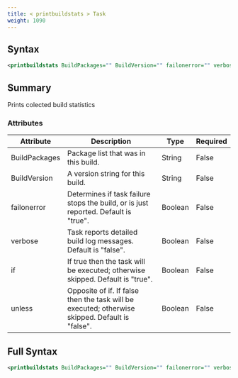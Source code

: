 ```yaml
---
title: < printbuildstats > Task
weight: 1090
---
```

## Syntax
```xml
<printbuildstats BuildPackages="" BuildVersion="" failonerror="" verbose="" if="" unless="" />
```
## Summary ##
Prints colected build statistics


### Attributes
| Attribute | Description | Type | Required |
| --------- | ----------- | ---- | -------- |
| BuildPackages | Package list that was in this build. | String | False |
| BuildVersion | A version string for this build. | String | False |
| failonerror | Determines if task failure stops the build, or is just reported. Default is &quot;true&quot;. | Boolean | False |
| verbose | Task reports detailed build log messages.  Default is &quot;false&quot;. | Boolean | False |
| if | If true then the task will be executed; otherwise skipped. Default is &quot;true&quot;. | Boolean | False |
| unless | Opposite of if.  If false then the task will be executed; otherwise skipped. Default is &quot;false&quot;. | Boolean | False |

## Full Syntax
```xml
<printbuildstats BuildPackages="" BuildVersion="" failonerror="" verbose="" if="" unless="" />
```
